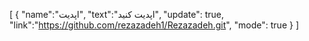 [
{
"name":"اپدیت",
"text":"اپدیت کنید",
"update": true,
"link":"https://github.com/rezazadeh1/Rezazadeh.git",
"mode": true
}
]
